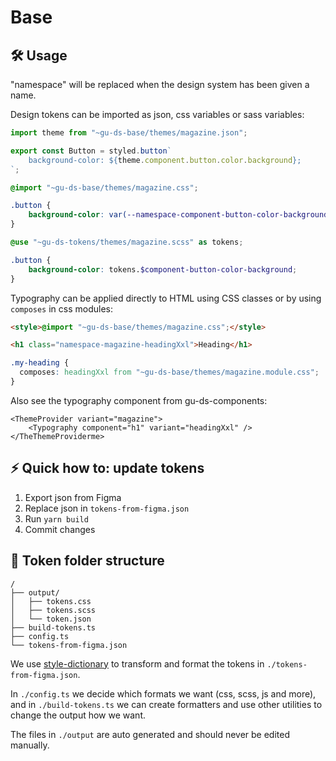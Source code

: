 # Base

## 🛠️ Usage

"namespace" will be replaced when the design system has been given a name.

Design tokens can be imported as json, css variables or sass variables:

```JavaScript
import theme from "~gu-ds-base/themes/magazine.json";

export const Button = styled.button`
    background-color: ${theme.component.button.color.background};
`;
```

```css
@import "~gu-ds-base/themes/magazine.css";

.button {
    background-color: var(--namespace-component-button-color-background);
}
```

```scss
@use "~gu-ds-tokens/themes/magazine.scss" as tokens;

.button {
    background-color: tokens.$component-button-color-background;
}
```

Typography can be applied directly to HTML using CSS classes or by using `composes` in css modules:

```html
<style>@import "~gu-ds-base/themes/magazine.css";</style>

<h1 class="namespace-magazine-headingXxl">Heading</h1>
```

```css
.my-heading {
  composes: headingXxl from "~gu-ds-base/themes/magazine.module.css";
}
```

Also see the typography component from gu-ds-components:

```tsx
<ThemeProvider variant="magazine">
    <Typography component="h1" variant="headingXxl" />
</TheThemeProviderme>
```


## ⚡ Quick how to: update tokens

1. Export json from Figma
2. Replace json in `tokens-from-figma.json`
3. Run `yarn build`
4. Commit changes

## 🧱 Token folder structure

```
/
├── output/
│   ├── tokens.css
│   ├── tokens.scss
│   └── token.json
├── build-tokens.ts
├── config.ts
└── tokens-from-figma.json
```

We use [style-dictionary](https://github.com/amzn/style-dictionary) to transform and format the tokens in `./tokens-from-figma.json`.

In `./config.ts` we decide which formats we want (css, scss, js and more), and in `./build-tokens.ts` we can create formatters and use other utilities to change the output how we want.

The files in `./output` are auto generated and should never be edited manually.
